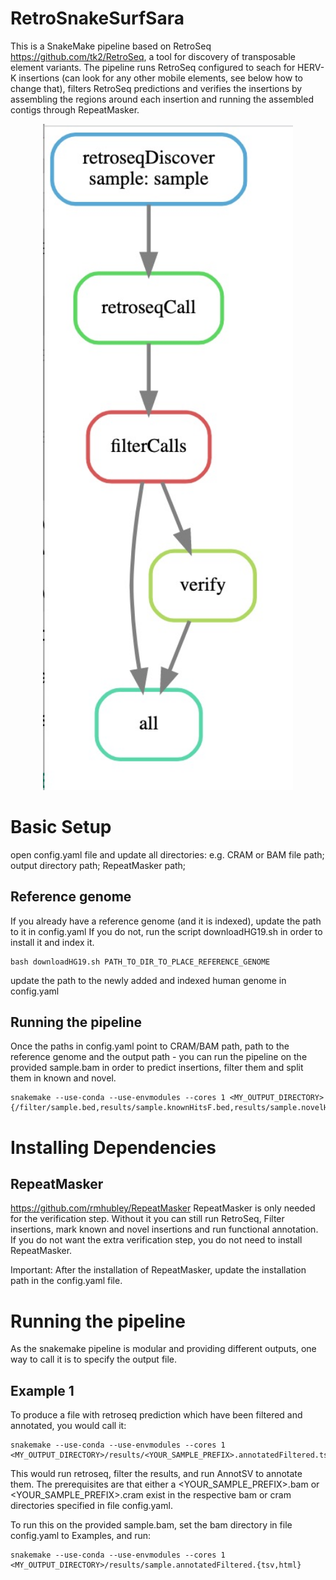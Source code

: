 # RetroSnakeSurfSara

This is a SnakeMake pipeline based on RetroSeq https://github.com/tk2/RetroSeq,  a tool for discovery of transposable element variants.
The pipeline runs RetroSeq configured to seach for HERV-K insertions (can look for any other mobile elements, see below how to change that), filters RetroSeq predictions and verifies the insertions by assembling the regions around each insertion and running the assembled contigs through RepeatMasker.

<div align="center">
    <img src="DAG_SurfSaraRetroSnake.jpg" width="400px"</img> 
</div>


# Basic Setup
open config.yaml file and update all directories: e.g. CRAM or BAM file path; output directory path; RepeatMasker path; 


## Reference genome
If you already have a reference genome (and it is indexed), update the path to it in config.yaml
If you do not, run the script downloadHG19.sh in order to install it and index it.
```
bash downloadHG19.sh PATH_TO_DIR_TO_PLACE_REFERENCE_GENOME
```
update the path to the newly added and indexed human genome in config.yaml

## Running the pipeline 
Once the paths in config.yaml point to CRAM/BAM path, path to the reference genome and the output path - you can run the pipeline on the provided sample.bam in order to predict insertions, filter them and split them in known and novel.

```
snakemake --use-conda --use-envmodules --cores 1 <MY_OUTPUT_DIRECTORY>{/filter/sample.bed,results/sample.knownHitsF.bed,results/sample.novelHitsF.bed}
```

# Installing Dependencies

## RepeatMasker
https://github.com/rmhubley/RepeatMasker
RepeatMasker is only needed for the verification step.  Without it you can still run RetroSeq, Filter insertions, mark known and novel insertions and run functional annotation. If you do not want the extra verification step, you do not need to install RepeatMasker.

Important:
After the installation of RepeatMasker, update the installation path in the config.yaml file.


# Running the pipeline

As the snakemake pipeline is modular and providing different outputs, one way to call it is to specify the output file.

## Example 1

To produce a file with retroseq prediction which have been filtered and annotated, you would call it:

```
snakemake --use-conda --use-envmodules --cores 1 <MY_OUTPUT_DIRECTORY>/results/<YOUR_SAMPLE_PREFIX>.annotatedFiltered.tsv
```
This would run retroseq, filter the results, and run AnnotSV to annotate them. The prerequisites are that either a <YOUR_SAMPLE_PREFIX>.bam or <YOUR_SAMPLE_PREFIX>.cram exist in the respective bam or cram directories specified in file config.yaml.

To run this on the provided sample.bam, set the bam directory in file config.yaml to Examples, and run:
```
snakemake --use-conda --use-envmodules --cores 1 <MY_OUTPUT_DIRECTORY>/results/sample.annotatedFiltered.{tsv,html}
```

